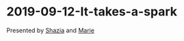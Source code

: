 # 2019-09-12-It-takes-a-spark

Presented by [Shazia](https://twitter.com/search?q=%40DrShaziaRuybal&src=typd&lang=en) and [Marie](https://twitter.com/mtrussart?lang=en)
